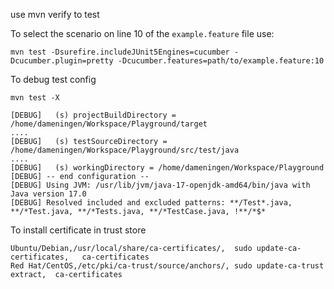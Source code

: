 use mvn verify to test

To select the scenario on line 10 of the `example.feature` file use:

```shell
mvn test -Dsurefire.includeJUnit5Engines=cucumber -Dcucumber.plugin=pretty -Dcucumber.features=path/to/example.feature:10 
```

To debug test config
```shell
mvn test -X

[DEBUG]   (s) projectBuildDirectory = /home/dameningen/Workspace/Playground/target
....
[DEBUG]   (s) testSourceDirectory = /home/dameningen/Workspace/Playground/src/test/java
....
[DEBUG]   (s) workingDirectory = /home/dameningen/Workspace/Playground
[DEBUG] -- end configuration --
[DEBUG] Using JVM: /usr/lib/jvm/java-17-openjdk-amd64/bin/java with Java version 17.0
[DEBUG] Resolved included and excluded patterns: **/Test*.java, **/*Test.java, **/*Tests.java, **/*TestCase.java, !**/*$*
```
To install certificate in trust store
```
Ubuntu/Debian,/usr/local/share/ca-certificates/,  sudo update-ca-certificates,   ca-certificates
Red Hat/CentOS,/etc/pki/ca-trust/source/anchors/, sudo update-ca-trust extract,  ca-certificates
```
